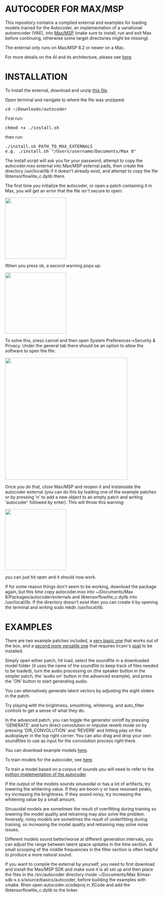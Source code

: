 # AUTOCODER FOR MAX/MSP

This repository contains a compiled external and examples for loading models trained for the Autocoder, an implementation of a variational autoencoder (VAE), into [Max/MSP](https://cycling74.com/) (make sure to install, run and exit Max before continuing, otherwise some target directories might be missing). 

The external only runs on Max/MSP 8.2 or newer on a Mac.

For more details on the AI and its architecture, please see [here](https://github.com/franzson/autocoder).

# INSTALLATION

To install the external, download and unzip [this file](https://github.com/franzson/autocoder_external/raw/main/external/autocoder.zip).

Open terminal and navigate to where the file was unzipped:
<pre>cd ~/Downloads/autocoder</pre>

First run: 
<pre>chmod +x ./install.sh</pre>

then run:
<pre>./install.sh PATH_TO_MAX_EXTERNALS
e.g. ./install.sh "/Users/username/Documents/Max 8"</pre>

The install script will ask you for your password, attempt to copy the autocoder.mxo external into Max/MSP external pads, then create the directory /usr/local/lib if it doesn't already exist, and attempt to copy the file libtensorflowlite_c.dylib there.

The first time you initialize the autocoder, or open a patch containing it in Max, you will get an error that the file isn't secure to open:

<img src="https://github.com/franzson/autocoder_external/raw/main/img/warning-1.jpg" width="200">

When you press ok, a second warning pops up:

<img src="https://github.com/franzson/autocoder_external/raw/main/img/warning-2.jpg" width="200">

To solve this, press cancel and then open System Preferences->Security & Privacy.
Under the general tab there should be an option to allow the software to open the file:

<img src="https://github.com/franzson/autocoder_external/raw/main/img/warning-3.jpg" width="400">

Once you do that, close Max/MSP and reopen it and instansiate the autocoder external (you can do this by loading one of the example patches or by pressing 'n' to add a new object to an empty patch and writing 'autocoder' followed by enter). This will throw this warning:

<img src="https://github.com/franzson/autocoder_external/raw/main/img/warning-4.jpg" width="200">

you can just hit open and it should now work.


If for some reason things don't seem to be working, download the package again, but this time copy autocoder.mxo into ~/Documents/Max 8/Packages/autocoder/externals and libtensorflowlite_c.dylib into /usr/local/lib. If the directory doesn't exist then you can create it by opening the terminal and writing 
sudo mkdir /usr/local/lib.

# EXAMPLES

There are two example patches included, a [very basic one](https://github.com/franzson/autocoder_external/raw/main/examples/simple/autocoder-simple.zip) that works out of the box, and a [second more versatile one](https://github.com/franzson/autocoder_external/raw/main/examples/simple/autocoder-advanced.zip) that requires Ircam's [spat](https://forum.ircam.fr/projects/detail/spat/) to be installed.

Simply open either patch, hit load, select the soundfile in a downloaded model folder (it uses the name of the soundfile to keep track of files needed to be loaded), turn the audio processing on (the speaker button in the simpler patch, the 'audio on' button in the advanced example), and press the 'ON' button to start generating audio. 

You can alternatively generate latent vectors by adjusting the eight sliders in the patch.

Try playing with the brightness, smoothing, whitening, and auto_filter controls to get a sense of what they do. 

In the advanced patch, you can toggle the generator on/off by pressing 'GENERATE' and turn direct convolution or impulse reverb mode on by pressing 'DIR_CONVOLUTION' and 'REVERB' and hitting play on the audioplayer in the top right corner. You can also drag and drop your own soundfiles to use as input for the convolution process right there.

You can download example models [here](https://github.com/franzson/autocoder_models).

To train models for the autocoder, see [here](https://github.com/franzson/autocoder_training).

To train a model based on a corpus of sounds you will need to refer to the [python implementation of the autocoder](https://github.com/franzson/autocoder).

If the output of the models sounds sinusoidal or has a lot of artifacts, try lowering the whitening value. If they are boom-y or have resonant peaks, try increasing the brightness. If they sound noisy, try increasing the whitening value by a small amount.

Sinusoidal models are sometimes the result of overfitting during training so lowering the model quality and retraining may also solve the problem. Inversely, noisy models are sometimes the result of underfitting during training, so increasing the model quality and retraining may solve noise issues.

Different models sound better/worse at different generation intervals, you can adjust the range between latent space updates in the time section. A small scooping of the middle frequencies in the filter section is often helpful to produce a more natural sound.

If you want to compile the external by yourself, you need to first download and install the Max/MSP SDK and make sure it is all set up and then place the files in the /src/autocoder directory inside ~/Documents/Max 8/max-sdk-x.x.x/source/basics/autocoder, before building the examples with cmake. Rhen open autocoder.xcodeproj in XCode and add the libtensorflowlite_c.dylib to the linker.
